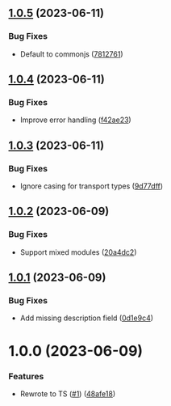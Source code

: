## [1.0.5](https://github.com/kapetacom/sdk-nodejs-rest-route/compare/v1.0.4...v1.0.5) (2023-06-11)


### Bug Fixes

* Default to commonjs ([7812761](https://github.com/kapetacom/sdk-nodejs-rest-route/commit/7812761c4d893bfd780bf897819b114a3b70aec5))

## [1.0.4](https://github.com/kapetacom/sdk-nodejs-rest-route/compare/v1.0.3...v1.0.4) (2023-06-11)


### Bug Fixes

* Improve error handling ([f42ae23](https://github.com/kapetacom/sdk-nodejs-rest-route/commit/f42ae237cfe8beaac89fd49e98b06099f72faaae))

## [1.0.3](https://github.com/kapetacom/sdk-nodejs-rest-route/compare/v1.0.2...v1.0.3) (2023-06-11)


### Bug Fixes

* Ignore casing for transport types ([9d77dff](https://github.com/kapetacom/sdk-nodejs-rest-route/commit/9d77dffc0cfdab89f150d46bdfc3a5eefc5b00f8))

## [1.0.2](https://github.com/kapetacom/sdk-nodejs-rest-route/compare/v1.0.1...v1.0.2) (2023-06-09)


### Bug Fixes

* Support mixed modules ([20a4dc2](https://github.com/kapetacom/sdk-nodejs-rest-route/commit/20a4dc2f174c38223fdaf016a8e30ef4a42c07fe))

## [1.0.1](https://github.com/kapetacom/sdk-nodejs-rest-route/compare/v1.0.0...v1.0.1) (2023-06-09)


### Bug Fixes

* Add missing description field ([0d1e9c4](https://github.com/kapetacom/sdk-nodejs-rest-route/commit/0d1e9c47fe54a883daf771bb1fdb9533eacd15f5))

# 1.0.0 (2023-06-09)


### Features

* Rewrote to TS ([#1](https://github.com/kapetacom/sdk-nodejs-rest-route/issues/1)) ([48afe18](https://github.com/kapetacom/sdk-nodejs-rest-route/commit/48afe181f6110a1ce89f48f2049d864208efcde5))
